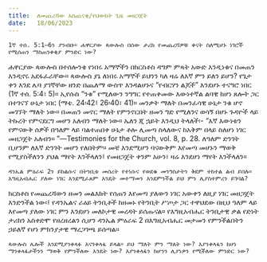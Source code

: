 ```yaml
---
title:  ለመጨረሻው አስጨናቂ/የህውከት ጊዜ መዘጋጀት
date:   18/06/2023
---
```


`1ኛ ተሰ. 5:1–6ን ያንብቡ። ሐዋርያው ጳውሎስ በሰው ታሪክ የመጨረሻዎቹ ቀናት ስለሚሆኑ ነገሮች የሚሰጠን ማስጠንቀቂያ ምንድር ነው?`

ሐዋርያው ጳውሎስ በተሰሎንቄ የነበሩ አማኞችን በክርስቶስ ዳግም ምጻት አውድ እንዲነቁና በመጠን እንዲኖሩ አደፋፈራቸው። ጳውሎስ ያኔ ለነበሩ አማኞች ይህንን ካለ ዛሬ ለእኛ ምን ይለን ይሆን? የጌታ ቀን እንደ ሌባ ያገኛቸው ዘንድ በጨለማ ውስጥ እንዳልሆኑና “የብርሃን ልጆች” እንደሆኑ ተናግሮ ነበር (1ኛ ተሰ. 5:4፣ 5)። ኢየሱስ “ንቁ” የሚለውን ንግግር የተጠቀመው እውነተኛል ልባዊ ከሆነ ጸሎት ጋር በተገናኘ ሁኔታ ነበር (ማቴ. 24፡42፤ 26፡40፣ 41)። መንቃት ማለት በመንፈሳዊ ሁኔታ ንቁ ሆኖ መገኘት ማለት ነው። በመጠን መኖር ማለት የምንኖርበት ዘመን ግድ የሚለንና ወሳኝ በሆኑ ጉዳዮች ላይ ትኩረት የምናደርግ መሆን አለብን ማለት ነው። ኤለን ጂ ኋይት እንዲህ ትላለች፡- “እኛ እውነቱን የምናውቅ ሰዎች በዓለም ላይ ባልተጠበቀ ሁኔታ ቶሎ ሊመጣ ስላለውና ከአቅም በላይ ስለሆነ ነገር መዘጋጀት አለብን። ”—Testimonies for the Church, vol. 8, p. 28. ለዓለም ድንገት ቢሆንም ለእኛ ድንገት መሆን የለበትም። መቼ እንደሚሆን ባናውቅም እየመጣ መሆኑን ማወቅ የሚያስችለንን ያህል ማየት እንችላለን፤ የመዘጋጀት ቀንም አሁን፣ ዛሬ እንደሆነ ማየት እንችላለን።

`ዳንኤል ምዕራፍ 2ን ይከልሱና በትንቢቱ መሰረት የተነሱና የወደቁ መንግስታትን ቅደም ተከተል ልብ ይበሉ። እግዚአብሔር ያለው ነገር እንደሚፈጸም እንዴት መተማመን እንደምንችል ይህ ምን ሊያስተምረን ይገባል?`

ክርስቶስ የመጨረሻውን ዘመን መልእክት የሰጠን እየመጣ ያለውን ነገር አውቀን ለዚያ ነገር መዘጋጀት እንድንችል ነው፡፤ የዳንኤልና ራዕይ ትንቢቶች ከዘመኑ የትንቢት ሥጦታ ጋር ተዋህደው በዚህ ዓለም ላይ እየመጣ ያለው ነገር ምን እንደሆነ መለኮታዊ መረዳት ይሰጡናል። የእግዚአብሔር ትንቢታዊ ቃል የድነት ታሪክን አስቀድሞ የዘረዘረልን ሲሆን ዳንኤል ምዕራፍ 2 በእግዚአብሔር መታመን የምንችልበትን ኃይለኛ የሆነ ምክንያታዊ ማረጋገጫ ይሰጣል።

`ጳውሎስ ሌሎች እንደሚያንቀላፉ አናንቀላፋ ይላል። ይህ ማለት ምን ማለት ነው? እያንቀላፋን ከሆነ ማንቀላፋታችንን ማወቅ የምንችለው እንዴት ነው? እያንቀላፋን ከሆንን ሊያነቃን የሚችለው ምንድር ነው?`
